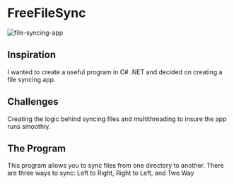 # FreeFileSync

![file-syncing-app](https://github.com/user-attachments/assets/83c005d8-dab3-4d2d-a624-59575b78eaaa)

## Inspiration

I wanted to create a useful program in C# .NET and decided on creating a file syncing app.

## Challenges

Creating the logic behind syncing files and multithreading to insure the app runs smoothly.

## The Program

This program allows you to sync files from one directory to another. There are three ways to sync: Left to Right, Right to Left, and Two Way
